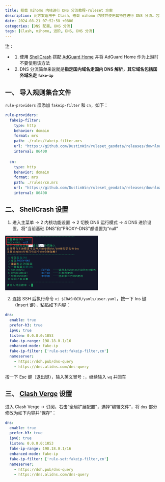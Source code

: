 ```yaml
---
title: 搭载 mihomo 内核进行 DNS 分流教程-ruleset 方案
description: 此方案适用于 Clash，搭载 mihomo 内核并使用其特性进行 DNS 分流。包括 ShellCrash 和 Clash Verge 配置方法
date: 2024-08-21 07:52:58 +0800
categories: [DNS 配置, DNS 分流]
tags: [Clash, mihomo, 进阶, DNS, DNS 分流]
---
```


注：
- 1. 使用 [ShellCrash](https://github.com/juewuy/ShellCrash) 搭配 [AdGuard Home](https://github.com/AdguardTeam/AdGuardHome) 并将 AdGuard Home 作为上游时不要使用该方法
- 2. DNS 分流简单来说就是**指定国内域名走国内 DNS 解析，其它域名包括国外域名走 `fake-ip`**

## 一、 导入规则集合文件
`rule-providers` 须添加 `fakeip-filter` 和 `cn`，如下：

```yaml
rule-providers:
  fakeip-filter:
    type: http
    behavior: domain
    format: mrs
    path: ./rules/fakeip-filter.mrs
    url: "https://github.com/DustinWin/ruleset_geodata/releases/download/clash-ruleset/fakeip-filter.mrs"
    interval: 86400

  cn:
    type: http
    behavior: domain
    format: mrs
    path: ./rules/cn.mrs
    url: "https://github.com/DustinWin/ruleset_geodata/releases/download/clash-ruleset/cn.mrs"
    interval: 86400
```

## 二、 ShellCrash 设置
1. 进入主菜单 -> 2 内核功能设置 -> 2 切换 DNS 运行模式 -> 4 DNS 进阶设置，将“当前基础 DNS”和“PROXY-DNS”都设置为“null”  
<img src="/assets/img/dns/dns-null.png" alt="ShellCrash 设置" width="60%" />

2. 连接 SSH 后执行命令 `vi $CRASHDIR/yamls/user.yaml`，按一下 Ins 键（Insert 键），粘贴如下内容：

```yaml
dns:
  enable: true
  prefer-h3: true
  ipv6: true
  listen: 0.0.0.0:1053
  fake-ip-range: 198.18.0.1/16
  enhanced-mode: fake-ip
  fake-ip-filter: ['rule-set:fakeip-filter,cn']
  nameserver:
    - https://doh.pub/dns-query
    - https://dns.alidns.com/dns-query
```

按一下 Esc 键（退出键），输入英文冒号 `:`，继续输入 `wq` 并回车

## 三、 [Clash Verge](https://github.com/clash-verge-rev/clash-verge-rev) 设置
进入 Clash Verge -> 订阅，右击“全局扩展配置”，选择“编辑文件”，将 `dns` 部分修改为如下内容并“保存”：

```yaml
dns:
  enable: true
  prefer-h3: true
  ipv6: true
  listen: 0.0.0.0:1053
  fake-ip-range: 198.18.0.1/16
  enhanced-mode: fake-ip
  fake-ip-filter: ['rule-set:fakeip-filter,cn']
  nameserver:
    - https://doh.pub/dns-query
    - https://dns.alidns.com/dns-query
```
